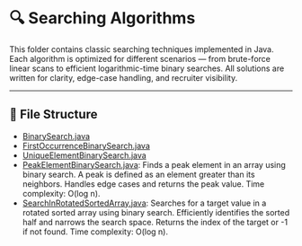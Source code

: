 # 🔍 Searching Algorithms

This folder contains classic searching techniques implemented in Java. Each algorithm is optimized for different scenarios — from brute-force linear scans to efficient logarithmic-time binary searches. All solutions are written for clarity, edge-case handling, and recruiter visibility.

---

## 📁 File Structure
- [BinarySearch.java](https://github.com/Ezhil005/DSA-Solutions/blob/master/SearchingAlgorithms/BinarySearch.java)
- [FirstOccurrenceBinarySearch.java](https://github.com/Ezhil005/DSA-Solutions/blob/master/SearchingAlgorithms/FirstOccurrenceBinarySearch.java)
- [UniqueElementBinarySearch.java](https://github.com/Ezhil005/DSA-Solutions/blob/master/SearchingAlgorithms/UniqueElementBinarySearch.java)
- [PeakElementBinarySearch.java](https://github.com/Ezhil005/DSA-Solutions/blob/master/SearchingAlgorithms/PeakElementBinarySearch.java): Finds a peak element in an array using binary search. A peak is defined as an element greater than its neighbors. Handles edge cases and returns the peak value. Time complexity: O(log n).
- [SearchInRotatedSortedArray.java](https://github.com/Ezhil005/DSA-Solutions/blob/main/SearchingAlgorithms/RotatedSortedSearch/SearchInRotatedSortedArray.java): Searches for a target value in a rotated sorted array using binary search. Efficiently identifies the sorted half and narrows the search space. Returns the index of the target or -1 if not found. Time complexity: O(log n).
